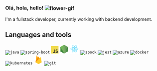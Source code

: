 ### Olá, hola, hello! <img alt="flower-gif" height="60" align="center" src="https://media3.giphy.com/media/MEwj0WHECB01xLsgd6/source.gif">

<!---  <img alt="cat-gif" height="60" align="center" src="https://giffiles.alphacoders.com/424/4244.gif">  --->

I'm a fullstack developer, currently working with backend development.
<!--- <img alt="html5" height="180" align="center" src="https://github.com/fbasoni/fbasoni/blob/master/laptop-welcome.gif?raw=true"> --->
## Languages and tools
<code><img alt="java" height="30" src="https://cdn-icons-png.flaticon.com/512/5968/5968282.png"></code>
<code><img alt="spring-boot" height="35" src="https://pluralsight2.imgix.net/paths/images/corespring-f9a00f4516.png"></code>
<code><img alt="javascript" height="24" src="https://raw.githubusercontent.com/github/explore/80688e429a7d4ef2fca1e82350fe8e3517d3494d/topics/javascript/javascript.png"></code>
<code><img alt="nodejs" height="28" src="https://raw.githubusercontent.com/github/explore/80688e429a7d4ef2fca1e82350fe8e3517d3494d/topics/nodejs/nodejs.png"></code>
<code><img alt="react" height="30" src="https://raw.githubusercontent.com/github/explore/80688e429a7d4ef2fca1e82350fe8e3517d3494d/topics/react/react.png"></code>
<code><img alt="spock" height="28" src="https://pbs.twimg.com/profile_images/1493708873336774656/bE8x0EZd_400x400.png"></code>
<code><img alt="jest" height="28" src="https://seeklogo.com/images/J/jest-logo-F9901EBBF7-seeklogo.com.png"></code>
<code><img alt="azure" height="28" src="https://arunpotti.files.wordpress.com/2021/12/microsoft_azure.svg_.png"></code>
<code><img alt="docker" height="28" src="https://cdn-icons-png.flaticon.com/512/919/919853.png"></code>
<code><img alt="kubernetes" height="28" src="https://upload.wikimedia.org/wikipedia/commons/thumb/3/39/Kubernetes_logo_without_workmark.svg/2109px-Kubernetes_logo_without_workmark.svg.png"></code>
<code><img alt="firebase" height="30" src="https://raw.githubusercontent.com/github/explore/80688e429a7d4ef2fca1e82350fe8e3517d3494d/topics/firebase/firebase.png"></code>
<code><img alt="git" height="30" src="https://git-scm.com/images/logos/downloads/Git-Icon-1788C.png"></code>


<!---  [![GitHub stats-dark](https://github-readme-stats.vercel.app/api?username=fbasoni&theme=onedark&hide=stars,issues&title_color=f0d6db&text_color=ffffff&bg_color=3f3f3f)](https://github.com/fbasoni/github-readme-stats) --->
